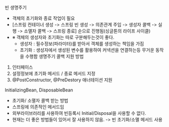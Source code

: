 빈 생명주기
 - 객체의 초기화와 종료 작업이 필요
 - [스프링 컨테이너 생성 -> 스프링 빈 생성 -> 의존관계 주입 -> 생성자 콜백 -> 실행 -> 소멸자 콜백 -> 스프링 종료] 순으로 진행됨(싱글톤의 라이프 사이클)
 - ※ 객체의 생성자와 초기화는 따로 구분해두는것이 좋다.
   - 생성자 : 필수정보(파라미터)를 받아서 객체를 생성하는 책임을 가짐
   - 초기화 : 생성자에서 생성된 변수를 활용하여 커넥션을 연결하는등 무거운 동작을 수행함
생명주기 콜백 지원 방법
 1. 인터페이스
 2. 설정정보에 초기화 메서드 / 종료 메서드 지정
 3. @PostConstructor, @PreDestory 애너테이션 지원

InitializingBean, DisposableBean
 - 초기화/ 소멸자 콜백 받는 방법
 - 스프링에 의존적인 메서드임
 - 외부라이브러리를 사용하여 빈등록시 Initial/Disposal을 사용할 수 없다.
 - 현재는 더 좋은 방법들이 있어서 잘 사용하지 않음. -> 빈 초기화/소멸 메서드 사용